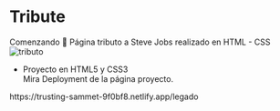# Tribute 
Comenzando 🚀
Página tributo a Steve Jobs realizado en HTML - CSS 
![tributo](https://i.ibb.co/pb3dhT8/tribute.png)
<ul>
<li>Proyecto en HTML5 y CSS3 </li>
Mira Deployment de la página proyecto.</ul>
https://trusting-sammet-9f0bf8.netlify.app/legado
